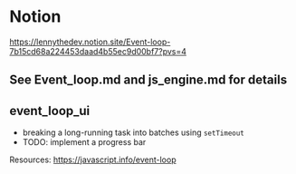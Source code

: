 # Notion
https://lennythedev.notion.site/Event-loop-7b15cd68a224453daad4b55ec9d00bf7?pvs=4

## See Event_loop.md and js_engine.md for details

## event_loop_ui

- breaking a long-running task into batches using `setTimeout`
- TODO: implement a progress bar

Resources: https://javascript.info/event-loop
